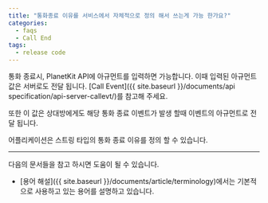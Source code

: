 ```yaml
---
title: "통화종료 이유를 서비스에서 자체적으로 정의 해서 쓰는게 가능 한가요?"
categories:
  - faqs
  - Call End
tags:
  - release code
---
```


통화 종료시, PlanetKit API에 아규먼트를 입력하면 가능합니다. 이때 입력된 아규먼트 값은 서버로도 전달 됩니다. 
[Call Event]({{ site.baseurl }}/documents/api specification/api-server-callevt/)를 참고해 주세요.

또한 이 값은 상대방에게도 해당 통화 종료 이벤트가 발생 할때 이벤트의 아규먼트로 전달 됩니다.


어플리케이션은 스트링 타입의 통화 종료 이유를 정의 할 수 있습니다.





----

다음의 문서들을 참고 하시면 도움이 될 수 있습니다.
* [용어 해설]({{ site.baseurl }}/documents/article/terminology)에서는 기본적으로 사용하고 있는 용어를 설명하고 있습니다.

